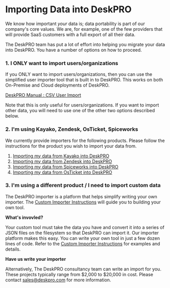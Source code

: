 # Importing Data into DeskPRO

We know how important *your* data is; data portability is part of our company's core values. We are, for example, one of the few providers that will provide SaaS customers with a full export of all their data.

The DeskPRO team has put a lot of effort into helping you migrate your data into DeskPRO. You have a number of options on how to proceed.

### 1. I ONLY want to import users/organizations

If you ONLY want to import users/organizations, then you can use the simplified user importer tool that is built in to DeskPRO. This works on both On-Premise and Cloud deployments of DeskPRO.

[DeskPRO Manual : CSV User Import](https://support.deskpro.com/en_GB/guides/admin-guide/importing-data/csv-user-import)

Note that this is only useful for users/organizations. If you want to import other data, you will need to use one of the other two options described below.

### 2. I'm using Kayako, Zendesk, OsTicket, Spiceworks

We currently provide importers for the following products. Please follow the instructions for the product you wish to import your data from.

 1. [Importing my data from Kayako into DeskPRO](./importers/kayako/README.md)
 2. [Importing my data from Zendesk into DeskPRO](./importers/zendesk/README.md)
 3. [Importing my data from Spiceworks into DeskPRO](./importers/spiceworks/README.md)
 4. [Importing my data from OsTicket into DeskPRO](./importers/osticket/README.md)
 
### 3. I'm using a different product / I need to import custom data

The DeskPRO importer is a platform that helps simplify writing your own importer. The [Custom Importer Instructions](./importers/custom/README.md) will guide you to building your own tool.

**What's invovled?**

Your custom tool must take the data you have and convert it into a series of JSON files on the filesystem so that DeskPRO can import it. Our importer platform makes this easy. You can write your own tool in just a few dozen lines of code. Refer to the [Custom Importer Instructions](./importers/custom/README.md) for examples and details.

**Have us write your importer**

Alternatively, The DeskPRO consultancy team can write an import for you. These projects typically range from $2,000 to $20,000 in cost. Please contact sales@deskpro.com for more information.
